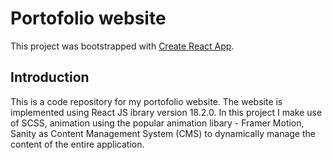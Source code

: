 # Portofolio website

This project was bootstrapped with [Create React App](https://github.com/facebook/create-react-app).

## Introduction

This is a code repository for my portofolio website. The website is implemented using React JS ibrary version 18.2.0. In this project I make use of SCSS, animation using the popular animation libary - Framer Motion, Sanity as Content Management System (CMS) to dynamically manage the content of the entire application.

